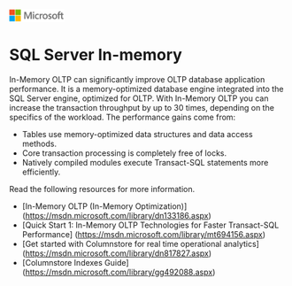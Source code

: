 ![](./media/solutions-microsoft-logo-small.png)
# SQL Server In-memory

In-Memory OLTP can significantly improve OLTP database application performance. It is a memory-optimized database engine integrated into the SQL Server engine, optimized for OLTP. With In-Memory OLTP you can increase the transaction throughput by up to 30 times, depending on the specifics of the workload. The performance gains come from:
  - Tables use memory-optimized data structures and data access methods.
  - Core transaction processing is completely free of locks.
  - Natively compiled modules execute Transact-SQL statements more efficiently.

Read the following resources for more information.
- [In-Memory OLTP (In-Memory Optimization)] (https://msdn.microsoft.com/library/dn133186.aspx)
- [Quick Start 1: In-Memory OLTP Technologies for Faster Transact-SQL Performance] (https://msdn.microsoft.com/library/mt694156.aspx)
- [Get started with Columnstore for real time operational analytics] (https://msdn.microsoft.com/library/dn817827.aspx)
- [Columnstore Indexes Guide] (https://msdn.microsoft.com/library/gg492088.aspx)
